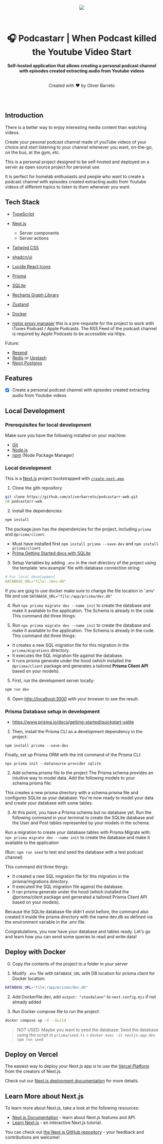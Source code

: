 <div align="center">
  <a href="https://oliverbarreto.com">
    <img src="https://www.oliverbarreto.com/images/site-logo.png" />
  </a>
</div>
</br>
</br>
<div align="center">
  <h1>🎧 Podcastarr | When Podcast killed the Youtube Video Start </h1>
  <strong>Self-hosted application that allows creating a personal podcast channel with episodes created extracting audio from Youtube videos</strong>
  </br>
  </br>
  <p>Created with ❤️ by Oliver Barreto</p>
</div>

</br>
</br>

## Introduction

There is a better way to enjoy interesting media content than watching videos.

Create your pesonal podcast channel made of youTube videos of your choice and start listening to your channel whenever you want, on-the-go, on the bus, at the gym, etc.

This is a personal project designed to be self-hosted and deployed on a server as open source project for personal use.

It is perfect for homelab enthusiasts and people who want to create a podcast channel with episodes created extracting audio from Youtube videos of different topics to listen to them whenever you want.

## Tech Stack

- [TypeScript](https://www.typescriptlang.org/)
- [Next.js](https://nextjs.org/)

  - Server components
  - Server actions

- [Tailwind CSS](https://tailwindcss.com/)
- [shadcn/ui](https://ui.shadcn.com/)
- [Lucide React Icons](https://lucide.dev/icons)
- [Prisma](https://prisma.io/)
- [SQLite](https://www.sqlite.org/)
- [Recharts Graph Library](https://recharts.org/)
- [Zustand](https://zustand.docs.pmnd.rs/)
- [Docker](https://www.docker.com/)
- [nginx proxy manager](https://nginxproxymanager.com/) this is a pre-requisite for the project to work with iTunes Podcast / Apple Podcasts. The RSS Feed of the podcast channel is required by Apple Podcasts to be accessible via https.

Future:

- [Resend](https://resend.com/)
- [Redis](https://redis.io/) or [Upstash](https://upstash.com/)
- [Neon Postgres](https://neon.tech/)

## Features

- [x] Create a personal podcast channel with episodes created extracting audio from Youtube videos

## Local Development

### Prerequisites for local development

Make sure you have the following installed on your machine:

- [Git](https://git-scm.com/)
- [Node.js](https://nodejs.org/)
- [npm](https://www.npmjs.com/) (Node Package Manager)

### Local development

This is a [Next.js](https://nextjs.org) project bootstrapped with [`create-next-app`](https://nextjs.org/docs/app/api-reference/cli/create-next-app).

1. Clone the gith repository

```bash
git clone https://github.com/oliverbarreto/podcastarr-web.git
cd podcastarr-web
```

2. Install the dependencies:

```bash
npm install
```

The package.json has the dependencies for the project, including `prisma` and `@prisma/client`.

- Must have installed first `npm install prisma --save-dev` and `npm install prisma/client`
- [Prima Getting Started docs with SQLite](https://www.prisma.io/docs/getting-started/quickstart-sqlite)

3. Setup Variables by adding `.env` in the root directory of the project using the template 'env.example' file with database connection string:

```yaml
# For local development
DATABASE_URL="file:./dev.db"
```

If you are goig to use docker make sure to change the file location in '.env' file and use `DATABASE_URL="file:/app/prisma/dev.db"`

4. Run `npx prisma migrate dev --name init` to create the database and make it available to the application. The Schema is already in the code. This command did three things:

5. Run `npx prisma migrate dev --name init` to create the database and make it available to the application. The Schema is already in the code. This command did three things:

- It creates a new SQL migration file for this migration in the `prisma/migrations` directory.
- It executes the SQL migration file against the database.
- It runs prisma generate under the hood (which installed the `@prisma/client` package and generates a tailored **Prisma Client API** based on your models).

5. First, run the development server locally:

```bash
npm run dev
```

6. Open [http://localhost:3000](http://localhost:3000) with your browser to see the result.

### Prisma Database setup in development

- https://www.prisma.io/docs/getting-started/quickstart-sqlite

1. Then, install the Prisma CLI as a development dependency in the project:

`npm install prisma --save-dev`

Finally, set up Prisma ORM with the init command of the Prisma CLI:

`npx prisma init --datasource-provider sqlite`

2. Add schema.prisma file to the project
   The Prisma schema provides an intuitive way to model data. Add the following models to your schema.prisma file:

This creates a new prisma directory with a schema.prisma file and configures SQLite as your database. You're now ready to model your data and create your database with some tables.

3. At this point, you have a Prisma schema but no database yet. Run the following command in your terminal to create the SQLite database and the User and Post tables represented by your models in the schema.

Run a migration to create your database tables with Prisma Migrate with:
`npx prisma migrate dev --name init` to create the database and make it available to the application

(Run: `npm run seed` to test and seed the database with a test podcast channel)

This command did three things:

- It created a new SQL migration file for this migration in the prisma/migrations directory.
- It executed the SQL migration file against the database.
- It ran prisma generate under the hood (which installed the @prisma/client package and generated a tailored Prisma Client API based on your models).

Because the SQLite database file didn't exist before, the command also created it inside the prisma directory with the name dev.db as defined via the environment variable in the .env file.

Congratulations, you now have your database and tables ready. Let's go and learn how you can send some queries to read and write data!

## Deploy with Docker

0. Copy the contents of the project to a folder in your server

1. Modify `.env` file with `DATABASE_URL` with DB location for prisma client for Docker location:

```bash
DATABASE_URL="file:/app/prisma/dev.db"
```

2. Add Dockerfile.dev, add `output: "standalone"` to `next.config.mjs` if not already added

3. Run Docker compose file to run the project:

```bash
docker compose up -d --build
```

> NOT USED:
> Maybe you want to seed the database: Seed the database using the script in `prisma/seed.ts` > `docker exec -it nextjs-app-dev npm run seed`

## Deploy on Vercel

The easiest way to deploy your Next.js app is to use the [Vercel Platform](https://vercel.com/new?utm_medium=default-template&filter=next.js&utm_source=create-next-app&utm_campaign=create-next-app-readme) from the creators of Next.js.

Check out our [Next.js deployment documentation](https://nextjs.org/docs/app/building-your-application/deploying) for more details.

## Learn More about Next.js

To learn more about Next.js, take a look at the following resources:

- [Next.js Documentation](https://nextjs.org/docs) - learn about Next.js features and API.
- [Learn Next.js](https://nextjs.org/learn) - an interactive Next.js tutorial.

You can check out [the Next.js GitHub repository](https://github.com/vercel/next.js) - your feedback and contributions are welcome!
